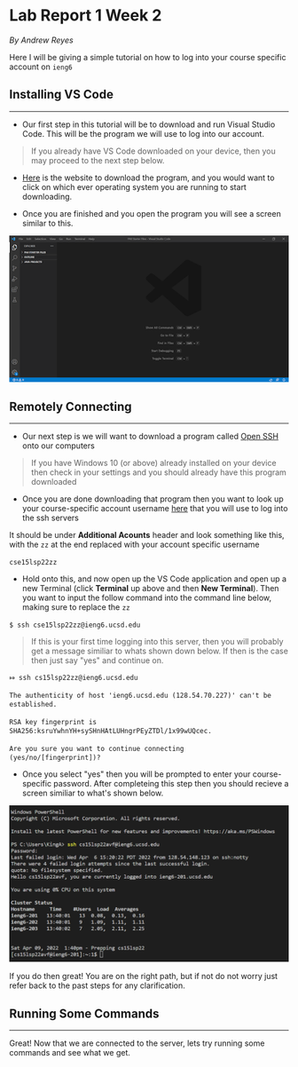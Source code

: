 # Lab Report 1 Week 2
*By Andrew Reyes*

Here I will be giving a simple tutorial on how to log into your course specific account on `ieng6`

## Installing VS Code
***

* Our first step in this tutorial will be to download and run Visual Studio Code. This will be the program we will use to log into our account. 

> If you already have VS Code downloaded on your device, then you may proceed to the next step below.

* [Here](https://code.visualstudio.com/) is the website to download the program, and you would want to click on which ever operating system you are running to start downloading. 

* Once you are finished and you open the program you will see a screen similar to this.

![Image](labreport1_1.png)

## Remotely Connecting
***

* Our next step is we will want to download a program called [Open SSH](https://docs.microsoft.com/en-us/windows-server/administration/openssh/openssh_install_firstuse) onto our computers

> If you have Windows 10 (or above) already installed on your device then check in your settings and you should already have this program downloaded

* Once you are done downloading that program then you want to look up your course-specific account username [here](https://sdacs.ucsd.edu/~icc/index.php) that you will use to log into the ssh servers

It should be under __Additional Acounts__ header and look something like this, with the `zz` at the end replaced with your account specific username

`cse15lsp22zz`

* Hold onto this, and now open up the VS Code application and open up a new Terminal (click __Terminal__ up above and then __New Terminal__). Then you want to input the follow command into the command line below, making sure to replace the `zz` 

`$ ssh cse15lsp22zz@ieng6.ucsd.edu`

> If this is your first time logging into this server, then you will probably get a message similiar to whats shown down below. If then is the case then just say "yes" and continue on.

```
⤇ ssh cs15lsp22zz@ieng6.ucsd.edu

The authenticity of host 'ieng6.ucsd.edu (128.54.70.227)' can't be established.

RSA key fingerprint is SHA256:ksruYwhnYH+sySHnHAtLUHngrPEyZTDl/1x99wUQcec.

Are you sure you want to continue connecting
(yes/no/[fingerprint])?
```

* Once you select "yes" then you will be prompted to enter your course-specific password. After completeing this step then you should recieve a screen similiar to what's shown below. 

![image](labreport1_2.png)

If you do then great! You are on the right path, but if not do not worry just refer back to the past steps for any clarification.

## Running Some Commands
___
Great! Now that we are connected to the server, lets try running some commands and see what we get.

